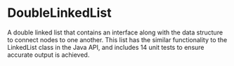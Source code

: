 # DoubleLinkedList
 A double linked list that contains an interface along with the data structure to connect nodes to one another.
 This list has the similar functionality to the LinkedList class in the Java API, and includes 14 unit tests to 
 ensure accurate output is achieved.
